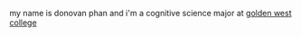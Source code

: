 my name is donovan phan and i'm a cognitive science major at [golden west college](https://goldenwestcollege.edu)
